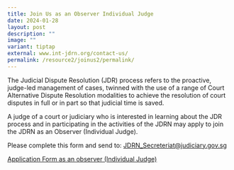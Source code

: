 ```yaml
---
title: Join Us as an Observer Individual Judge
date: 2024-01-28
layout: post
description: ""
image: ""
variant: tiptap
external: www.int-jdrn.org/contact-us/
permalink: /resource2/joinus2/permalink/
---
```

<p>The Judicial Dispute Resolution (JDR) process refers to the proactive,
judge-led management of cases, twinned with the use of a range of Court
Alternative Dispute Resolution modalities to achieve the resolution of
court disputes in full or in part so that judicial time is saved.</p>
<p>A judge of a court or judiciary who is interested in learning about the
JDR process and in participating in the activities of the JDRN may apply
to join the JDRN as an Observer (Individual Judge).</p>
<p>Please complete this form and send to: <a href="mailto:JDRN_Secreteriat@judiciary.gov.sg" rel="noopener noreferrer nofollow" target="_blank">JDRN_Secreteriat@judiciary.gov.sg</a> 
</p>
<p></p>
<p><a href="/files/appln form to be an jdrn observer(indiv)_9apr23.pdf" rel="noopener noreferrer nofollow" target="_blank">Application Form as an observer (Individual Judge)</a>
</p>